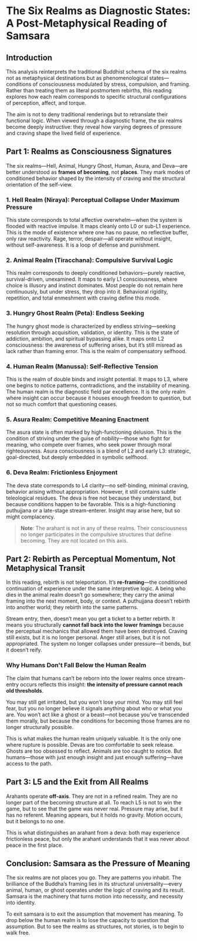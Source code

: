 # The Six Realms as Diagnostic States: A Post-Metaphysical Reading of Samsara
## Introduction

This analysis reinterprets the traditional Buddhist schema of the six realms not as metaphysical destinations but as phenomenological states—conditions of consciousness modulated by stress, compulsion, and framing. Rather than treating them as literal postmortem rebirths, this reading explores how each realm corresponds to specific structural configurations of perception, affect, and torque.

The aim is not to deny traditional renderings but to retranslate their functional logic. When viewed through a diagnostic frame, the six realms become deeply instructive: they reveal how varying degrees of pressure and craving shape the lived field of experience.

## Part 1: Realms as Consciousness Signatures

The six realms—Hell, Animal, Hungry Ghost, Human, Asura, and Deva—are better understood as **frames of becoming**, not **places**. They mark modes of conditioned behavior shaped by the intensity of craving and the structural orientation of the self-view.

### 1. Hell Realm (Niraya): Perceptual Collapse Under Maximum Pressure

This state corresponds to total affective overwhelm—when the system is flooded with reactive impulse. It maps cleanly onto L0 or sub-L1 experience. This is the mode of existence where one has no pause, no reflective buffer, only raw reactivity. Rage, terror, despair—all operate without insight, without self-awareness. It is a loop of defense and punishment.

### 2. Animal Realm (Tiracchana): Compulsive Survival Logic

This realm corresponds to deeply conditioned behaviors—purely reactive, survival-driven, unexamined. It maps to early L1 consciousness, where choice is illusory and instinct dominates. Most people do not remain here continuously, but under stress, they drop into it. Behavioral rigidity, repetition, and total enmeshment with craving define this mode.

### 3. Hungry Ghost Realm (Peta): Endless Seeking

The hungry ghost mode is characterized by endless striving—seeking resolution through acquisition, validation, or identity. This is the state of addiction, ambition, and spiritual bypassing alike. It maps onto L2 consciousness: the awareness of suffering arises, but it’s still misread as lack rather than framing error. This is the realm of compensatory selfhood.

### 4. Human Realm (Manussa): Self-Reflective Tension

This is the realm of double binds and insight potential. It maps to L3, where one begins to notice patterns, contradictions, and the instability of meaning. The human realm is the diagnostic field par excellence. It is the only realm where insight can occur because it houses enough freedom to question, but not so much comfort that questioning ceases.

### 5. Asura Realm: Competitive Meaning Enactment

The asura state is often marked by high-functioning delusion. This is the condition of striving under the guise of nobility—those who fight for meaning, who compete over frames, who seek power through moral righteousness. Asura consciousness is a blend of L2 and early L3: strategic, goal-directed, but deeply embedded in symbolic selfhood.

### 6. Deva Realm: Frictionless Enjoyment

The deva state corresponds to L4 clarity—no self-binding, minimal craving, behavior arising without appropriation. However, it still contains subtle teleological residues. The deva is free not because they understand, but because conditions happen to be favorable. This is a high-functioning puthujjana or a late-stage stream-enterer. Insight may arise here, but so might complacency.

> **Note**: The arahant is not in any of these realms. Their consciousness no longer participates in the compulsive structures that define becoming. They are not located on this axis.

## Part 2: Rebirth as Perceptual Momentum, Not Metaphysical Transit

In this reading, rebirth is not teleportation. It’s **re-framing**—the conditioned continuation of experience under the same interpretive logic. A being who dies in the animal realm doesn’t go somewhere; they carry the animal framing into the next moment, body, or context. A puthujjana doesn’t rebirth into another world; they rebirth into the same patterns.

Stream entry, then, doesn’t mean you get a ticket to a better rebirth. It means you structurally **cannot fall back into the lower framings** because the perceptual mechanics that allowed them have been destroyed. Craving still exists, but it is no longer personal. Anger still arises, but it is not appropriated. The system no longer collapses under pressure—it bends, but it doesn’t reify.

### Why Humans Don't Fall Below the Human Realm

The claim that humans can’t be reborn into the lower realms once stream-entry occurs reflects this insight: **the intensity of pressure cannot reach old thresholds**.

You may still get irritated, but you won’t lose your mind. You may still feel fear, but you no longer believe it signals anything about who or what you are. You won’t act like a ghost or a beast—not because you’ve transcended them morally, but because the conditions for becoming those frames are no longer structurally possible.

This is what makes the human realm uniquely valuable. It is the only one where rupture is possible. Devas are too comfortable to seek release. Ghosts are too obsessed to reflect. Animals are too caught to notice. But humans—those with just enough insight and just enough suffering—have access to the path.

## Part 3: L5 and the Exit from All Realms

Arahants operate **off-axis**. They are not in a refined realm. They are no longer part of the becoming structure at all. To reach L5 is not to win the game, but to see that the game was never real. Pressure may arise, but it has no referent. Meaning appears, but it holds no gravity. Motion occurs, but it belongs to no one.

This is what distinguishes an arahant from a deva: both may experience frictionless peace, but only the arahant understands that it was never about peace in the first place.

## Conclusion: Samsara as the Pressure of Meaning

The six realms are not places you go. They are patterns you inhabit. The brilliance of the Buddha’s framing lies in its structural universality—every animal, human, or ghost operates under the logic of craving and its result. Samsara is the machinery that turns motion into necessity, and necessity into identity.

To exit samsara is to exit the assumption that movement has meaning. To drop below the human realm is to lose the capacity to question that assumption. But to see the realms as structures, not stories, is to begin to walk free.
